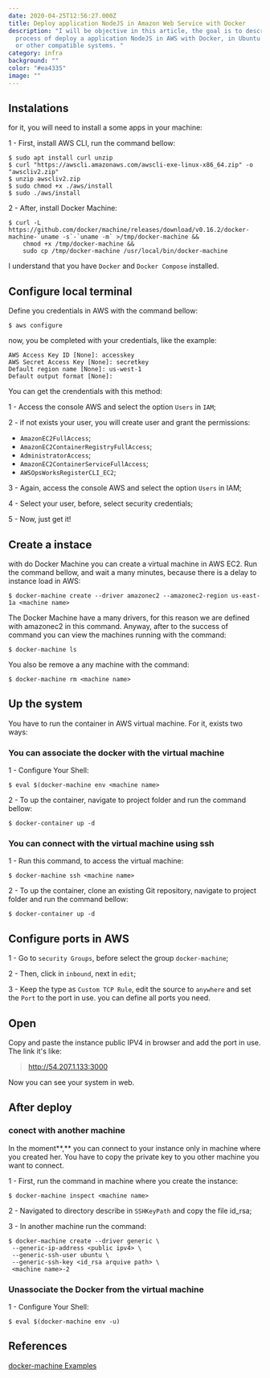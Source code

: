```yaml
---
date: 2020-04-25T12:56:27.000Z
title: Deploy application NodeJS in Amazon Web Service with Docker
description: "I will be objective in this article, the goal is to describe a
  process of deploy a application NodeJS in AWS with Docker, in Ubuntu 18 system
  or other compatible systems. "
category: infra
background: ""
color: "#ea4335"
image: ""
---
```

## Instalations

for it, you will need to install a some apps in your machine:

1 - First, install AWS CLI, run the command bellow:

```shell
$ sudo apt install curl unzip
$ curl "https://awscli.amazonaws.com/awscli-exe-linux-x86_64.zip" -o "awscliv2.zip"
$ unzip awscliv2.zip
$ sudo chmod +x ./aws/install
$ sudo ./aws/install
```

2 - After, install Docker Machine:

```shell
$ curl -L https://github.com/docker/machine/releases/download/v0.16.2/docker-machine-`uname -s`-`uname -m` >/tmp/docker-machine &&
    chmod +x /tmp/docker-machine &&
    sudo cp /tmp/docker-machine /usr/local/bin/docker-machine
```

I understand that you have `Docker` and `Docker Compose` installed.

## Configure local terminal

Define you credentials in AWS with the command bellow:

```shell
$ aws configure 
```

now, you be completed with your credentials, like the example:

```shell
AWS Access Key ID [None]: accesskey
AWS Secret Access Key [None]: secretkey
Default region name [None]: us-west-1
Default output format [None]:
```

You can get the crendentials with this method:

1 - Access the console AWS and select the option `Users` in `IAM`;

2 - if not exists your user, you will create user and grant the permissions:

* `AmazonEC2FullAccess`;
* `AmazonEC2ContainerRegistryFullAccess`;
* `AdministratorAccess`;
* `AmazonEC2ContainerServiceFullAccess`;
* `AWSOpsWorksRegisterCLI_EC2`;

3 - Again, access the console AWS and select the option `Users` in IAM;

4 - Select your user, before, select security credentials;

5 - Now, just get it!

## Create a instace

with do Docker Machine you can create a virtual machine in AWS EC2. Run the command bellow, and wait a many minutes, because there is a delay to instance load in AWS:

```shell
$ docker-machine create --driver amazonec2 --amazonec2-region us-east-1a <machine name>
```

The Docker Machine have a many drivers, for this reason we are defined with amazonec2 in this command. Anyway, after to the success of command you can view the machines running with the command:

```shell
$ docker-machine ls
```

You also be remove a any machine with the command:

```shell
$ docker-machine rm <machine name>
```

## Up the system

You have to run the container in AWS virtual machine. For it, exists two ways:

### You can associate the docker with the virtual machine

1 - Configure Your Shell:

```shell
$ eval $(docker-machine env <machine name>
```

2 - To up the container, navigate to project folder and run the command bellow:

```shell
$ docker-container up -d
```

### You can connect with the virtual machine using ssh

1 - Run this command, to access the virtual machine:

```shell
$ docker-machine ssh <machine name>
```

2 - To up the container, clone an existing Git repository, navigate to project folder and run the command bellow:

```shell
$ docker-container up -d
```

## Configure ports in AWS

1 - Go to `security Groups`, before select the group `docker-machine`;

2 - Then, click in `inbound`, next in `edit`;

3 - Keep the type as `Custom TCP Rule`, edit the source to `anywhere` and set the `Port` to the port in use. you can define all ports you need.

## Open

Copy and paste the instance public IPV4 in browser and add the port in use. The link it's like:

> http://54.207.1.133:3000

Now you can see your system in web.

## After deploy

### conect with another machine

In the moment**,** you can connect to your instance only in machine where you created her. You have to copy the private key to you other machine you want to connect.

1 - First, run the command in machine where you create the instance:

```shell
$ docker-machine inspect <machine name>
```

2 - Navigated to directory describe in `SSHKeyPath` and copy the file id_rsa;

3 - In another machine run the command:

```shell
$ docker-machine create --driver generic \
 --generic-ip-address <public ipv4> \
 --generic-ssh-user ubuntu \
 --generic-ssh-key <id_rsa arquive path> \
 <machine name>-2
```

### Unassociate the Docker from the virtual machine

1 - Configure Your Shell:

```shell
$ eval $(docker-machine env -u)
```

## References

[docker-machine Examples](https://docs.docker.com/v17.09/machine/examples/aws/#step-4-use-machine-to-remove-the-instance)